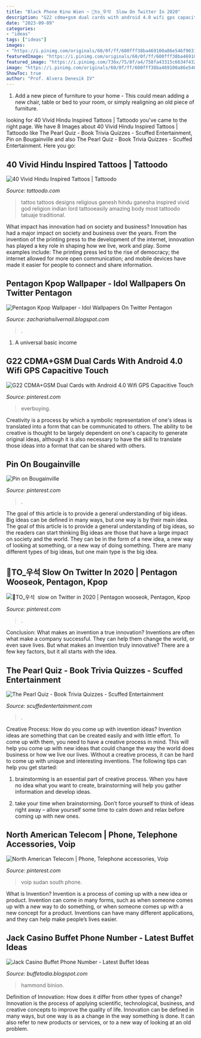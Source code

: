 ```yaml
---
title: "Black Phone Kino Wien ~ 🖤to_우석 ️ Slow On Twitter In 2020"
description: "G22 cdma+gsm dual cards with android 4.0 wifi gps capacitive touch"
date: "2023-09-09"
categories:
- "ideas"
tags: ["ideas"]
images:
- "https://i.pinimg.com/originals/60/0f/ff/600fff38ba469100a86e546f903119c7.jpg"
featuredImage: "https://i.pinimg.com/originals/60/0f/ff/600fff38ba469100a86e546f903119c7.jpg"
featured_image: "https://i.pinimg.com/736x/75/8f/a4/758fa43315c6634f432c0b91e23f3805.jpg"
image: "https://i.pinimg.com/originals/60/0f/ff/600fff38ba469100a86e546f903119c7.jpg"
ShowToc: true
author: "Prof. Alvera Denesik IV"
---
```



1. Add a new piece of furniture to your home - This could mean adding a new chair, table or bed to your room, or simply realigning an old piece of furniture.

	

		
looking for 40 Vivid Hindu Inspired Tattoos | Tattoodo you've came to the right page. We have 8 Images about 40 Vivid Hindu Inspired Tattoos | Tattoodo like The Pearl Quiz - Book Trivia Quizzes - Scuffed Entertainment, Pin on Bougainville and also The Pearl Quiz - Book Trivia Quizzes - Scuffed Entertainment. Here you go:
		
    
## 40 Vivid Hindu Inspired Tattoos | Tattoodo

<img loading=lazy src="https://www.tattoodo.com/images/0/4793.jpg" onerror="this.onerror=null;this.src='https://tse1.mm.bing.net/th?id=OIP.__FGNgu2QtbnI7rpFo98tAHaLB&amp;pid=15.1';" alt="40 Vivid Hindu Inspired Tattoos | Tattoodo">

_Source: tattoodo.com_

>tattoo tattoos designs religious ganesh hindu ganesha inspired vivid god religion indian lord tattooeasily amazing body most tattoodo tatuaje traditional. 

	

What impact has innovation had on society and business?
Innovation has had a major impact on society and business over the years. From the invention of the printing press to the development of the internet, innovation has played a key role in shaping how we live, work and play. Some examples include: The printing press led to the rise of democracy; the internet allowed for more open communication; and mobile devices have made it easier for people to connect and share information.

    
## Pentagon Kpop Wallpaper - Idol Wallpapers On Twitter Pentagon

<img loading=lazy src="https://i.pinimg.com/originals/d0/f6/29/d0f629af3f8e39e1abcc9718db5e7f2e.jpg" onerror="this.onerror=null;this.src='https://tse1.mm.bing.net/th?id=OIP.B50lyCP-f4b_ZUkqhTd4WgHaQC&amp;pid=15.1';" alt="Pentagon Kpop Wallpaper - Idol Wallpapers On Twitter Pentagon">

_Source: zachariahsilvernail.blogspot.com_

>. 

	

1. A universal basic income

    
## G22 CDMA+GSM Dual Cards With Android 4.0 Wifi GPS Capacitive Touch

<img loading=lazy src="https://i.pinimg.com/736x/59/e1/d5/59e1d56962858ebb16336aa2b2ef99c6--bluetooth-email.jpg" onerror="this.onerror=null;this.src='https://tse3.mm.bing.net/th?id=OIP.rwWW8vGUiZwdzh-oy-QL2QAAAA&amp;pid=15.1';" alt="G22 CDMA+GSM Dual Cards with Android 4.0 Wifi GPS Capacitive Touch">

_Source: pinterest.com_

>everbuying. 

	

Creativity is a process by which a symbolic representation of one's ideas is translated into a form that can be communicated to others. The ability to be creative is thought to be largely dependent on one's capacity to generate original ideas, although it is also necessary to have the skill to translate those ideas into a format that can be shared with others.

    
## Pin On Bougainville

<img loading=lazy src="https://i.pinimg.com/736x/75/8f/a4/758fa43315c6634f432c0b91e23f3805.jpg" onerror="this.onerror=null;this.src='https://tse4.mm.bing.net/th?id=OIP.9_fNWuWb-9X3o-fD0SpHwgHaHE&amp;pid=15.1';" alt="Pin on Bougainville">

_Source: pinterest.com_

>. 

	

The goal of this article is to provide a general understanding of big ideas. Big ideas can be defined in many ways, but one way is by their main idea. The goal of this article is to provide a general understanding of big ideas, so the readers can start thinking
Big ideas are those that have a large impact on society and the world. They can be in the form of a new idea, a new way of looking at something, or a new way of doing something. There are many different types of big ideas, but one main type is the big idea.

    
## 🖤TO_우석 ️ Slow On Twitter In 2020 | Pentagon Wooseok, Pentagon, Kpop

<img loading=lazy src="https://i.pinimg.com/originals/60/0f/ff/600fff38ba469100a86e546f903119c7.jpg" onerror="this.onerror=null;this.src='https://tse4.mm.bing.net/th?id=OIP.ecuiwhkFJc8JyRnJTa8vJAHaLH&amp;pid=15.1';" alt="🖤TO_우석 ️ slow on Twitter in 2020 | Pentagon wooseok, Pentagon, Kpop">

_Source: pinterest.com_

>. 

	

Conclusion: What makes an invention a true innovation?
Inventions are often what make a company successful. They can help them change the world, or even save lives. But what makes an invention truly innovative? There are a few key factors, but it all starts with the idea.

    
## The Pearl Quiz - Book Trivia Quizzes - Scuffed Entertainment

<img loading=lazy src="https://scuffedentertainment.com/wp-content/uploads/2022/10/the-pearl-quiz.jpg" onerror="this.onerror=null;this.src='https://tse3.mm.bing.net/th?id=OIP.WQqgWMw1OJdqcJbYg39xBwHaDE&amp;pid=15.1';" alt="The Pearl Quiz - Book Trivia Quizzes - Scuffed Entertainment">

_Source: scuffedentertainment.com_

>. 

	

Creative Process: How do you come up with invention ideas?
Invention ideas are something that can be created easily and with little effort. To come up with them, you need to have a creative process in mind. This will help you come up with new ideas that could change the way the world does business or how we live our lives. Without a creative process, it can be hard to come up with unique and interesting inventions. The following tips can help you get started:
1. brainstorming is an essential part of creative process. When you have no idea what you want to create, brainstorming will help you gather information and develop ideas.

2. take your time when brainstorming. Don’t force yourself to think of ideas right away – allow yourself some time to calm down and relax before coming up with new ones.


    
## North American Telecom | Phone, Telephone Accessories, Voip

<img loading=lazy src="https://i.pinimg.com/originals/73/4d/a6/734da66b13f3028b07c3cd03c6fdab7c.jpg" onerror="this.onerror=null;this.src='https://tse4.mm.bing.net/th?id=OIP.7CMXeJDhrImpC150Sw1MPQHaHL&amp;pid=15.1';" alt="North American Telecom | Phone, Telephone accessories, Voip">

_Source: pinterest.com_

>voip sudan south phone. 

	

What is Invention?
Invention is a process of coming up with a new idea or product. Invention can come in many forms, such as when someone comes up with a new way to do something, or when someone comes up with a new concept for a product. Inventions can have many different applications, and they can help make people’s lives easier.

    
## Jack Casino Buffet Phone Number - Latest Buffet Ideas

<img loading=lazy src="https://cdn.usarestaurants.info/assets/uploads/508f4134bafdd0079abebcf3db53e9b7_-united-states-indiana-lake-county-north-township-hammond-196415-jack-binions-steakhtm.jpg" onerror="this.onerror=null;this.src='https://tse1.mm.bing.net/th?id=OIP.AXsCehBA_MGXnbpXq7Aa_gHaFj&amp;pid=15.1';" alt="Jack Casino Buffet Phone Number - Latest Buffet Ideas">

_Source: buffetodia.blogspot.com_

>hammond binion. 

	

Definition of Innovation: How does it differ from other types of change?
Innovation is the process of applying scientific, technological, business, and creative concepts to improve the quality of life. Innovation can be defined in many ways, but one way is as a change in the way something is done. It can also refer to new products or services, or to a new way of looking at an old problem.

